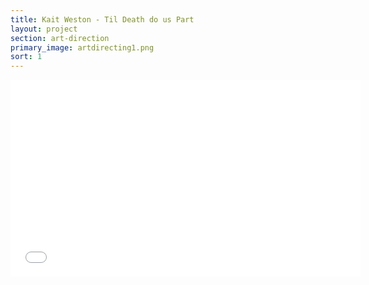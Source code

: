 ```yaml
---
title: Kait Weston - Til Death do us Part
layout: project
section: art-direction
primary_image: artdirecting1.png
sort: 1
---
```


<iframe width="560" height="315" src="//www.youtube.com/embed/V8YgiyLs_h4" frameborder="0" allowfullscreen></iframe>
